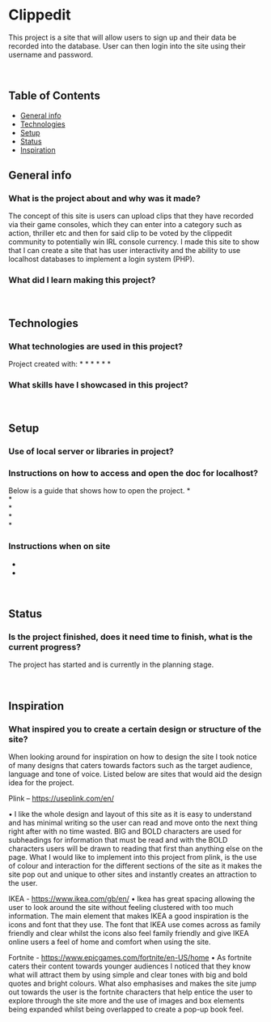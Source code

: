 # Clippedit
This project is a site that will allow users to sign up and their data be recorded into the database. User can then login into the site using their username and password.

<br />

## Table of Contents
* [General info](#general-info)
* [Technologies](#technologies)
* [Setup](#setup)
* [Status](#status)
* [Inspiration](#inspiration)


## General info
### What is the project about and why was it made?
The concept of this site is users can upload clips that they have recorded via their game consoles, which they can enter into a category such as action, thriller etc and then for said clip to be voted by the clippedit community to potentially win IRL console currency. I made this site to show that I can create a site that has user interactivity and the ability to use localhost databases to implement a login system (PHP).

### What did I learn making this project?


<br />

## Technologies
### What technologies are used in this project?
Project created with:
* 
* 
* 
* 
* 
* 

### What skills have I showcased in this project?


<br />

## Setup
### Use of local server or libraries in project?


### Instructions on how to access and open the doc for localhost?
Below is a guide that shows how to open the project.
*	
*	
*	
*	
* 

### Instructions when on site
*	
*	


<br />

## Status
### Is the project finished, does it need time to finish, what is the current progress?
The project has started and is currently in the planning stage.

<br />

## Inspiration
### What inspired you to create a certain design or structure of the site?
When looking around for inspiration on how to design the site I took notice of many designs that caters towards factors such as the target audience, language and tone of voice. Listed below are sites that would aid the design idea for the project.

Plink – https://useplink.com/en/ 

•	I like the whole design and layout of this site as it is easy to understand and has minimal writing so the user can read and move onto the next thing right after with no time wasted. BIG and BOLD characters are used for subheadings for information that must be read and with the BOLD characters users will be drawn to reading that first than anything else on the page. What I would like to implement into this project from plink, is the use of colour and interaction for the different sections of the site as it makes the site pop out and unique to other sites and instantly creates an attraction to the user.

IKEA - https://www.ikea.com/gb/en/
•	Ikea has great spacing allowing the user to look around the site without feeling clustered with too much information. The main element that makes IKEA a good inspiration is the icons and font that they use. The font that IKEA use comes across as family friendly and clear whilst the icons also feel family friendly and give IKEA online users a feel of home and comfort when using the site.

Fortnite - https://www.epicgames.com/fortnite/en-US/home
•	 As fortnite caters their content towards younger audiences I noticed that they know what will attract them by using simple and clear tones with big and bold quotes and bright colours. What also emphasises and makes the site jump out towards the user is the fortnite characters that help entice the user to explore through the site more and the use of images and box elements being expanded whilst being overlapped to create a pop-up book feel.

